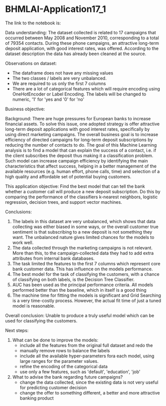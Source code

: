 # BHMLAI-Application17_1

The link to the notebook is: 

Data understanding: The dataset collected is related to 17 campaigns that occurred between May 2008 and November 2010, corresponding to a total of 79354 contacts. During these phone campaigns, an attractive long-term deposit application, with good interest rates, was offered. According to the dataset description the data has already been cleaned at the source. 

Observations on dataset: 
- The dataframe does not have any missing values
- The two classes / labels are very unbalanced.
- We are required to us only the first 7 columns
- There are a lot of categorical features which will require encoding using OneHotEncoder or Label Encoding. The labels will be changed to numeric, '1' for 'yes and '0' for 'no'

Business objective:

Background: There are huge pressures for European banks to increase financial assets. To solve this issue, one adopted strategy is offer attractive long-term deposit applications with good interest rates, specifically by using direct marketing campaigns.
The overall business goal is to increase efficiency of directed campaigns for long-term deposit subscriptions by reducing the number of contacts to do. The goal of this Machine Learning analysis is to find a model that can explain the success of a contact, i.e. if the client subscribes the deposit thus making it a classification problem. Such model can increase campaign efficiency by identifying the main characteristics that affect success, helping in a better management of the available resources (e.g. human effort, phone calls, time) and selection of a high quality and affordable set of potential buying customers.

This application objective:
Find the best model that can tell the bank whether a customer call will produce a new deposit subscription. Do this by comparing the performance of the classifiers k-nearest neighbors, logistic regression, decision trees, and support vector machines.

Conclusions: 

1. The labels in this dataset are very unbalanced, which shows that data collecting was either biased in some ways, or the overall customer true sentiment is that subscribing to a new deposit is not something they want. The unbalanced nature gives limited chances for the models to work well.
2. The data collected through the marketing campaigns is not relevant. More than this, to the campaign-collected data they had to add extra attributes from internal bank databases.
3. The task limited the features to the first 7 columns which represent core bank customer data. This has influence on the models performance.
4. The best model for the task of classifying the customers, with a chance of classifying on both labels, is the Decision Tree Classifier.
5. AUC has been used as the principal performance criteria. All models performed better than the baseline, which in itself is a good thing
6. The machine time for fitting the models is significant and Grid Searching is a very time-costly process. However, the actual fit time of just a tuned model is reasonable.

Overall conclusion: Unable to produce a truly useful model which can be used for classifying the customers.

Next steps:
1. What can be done to improve the models:
	- include all the features from the original full dataset and redo the
	- manually remove rows to balance the labels
	- include all the available hyper-parameters fora each model, using large ranges for the parameter values.
	- refine the encoding of the categorical data
	- use only a few features, such as 'default', 'education', 'job'
2. What to advise the bank regarding future campaigns?
	- change the data collected, since the existing data is not very useful for predicting customer decision
	- change the offer to something different, a better and more attractive banking product




 
